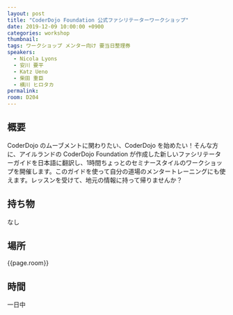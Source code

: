 ```yaml
---
layout: post
title: "CoderDojo Foundation 公式ファシリテーターワークショップ"
date: 2019-12-09 10:00:00 +0900
categories: workshop
thumbnail:
tags: ワークショップ メンター向け 要当日整理券
speakers:
  - Nicola Lyons
  - 安川 要平
  - Katz Ueno
  - 柴田 重臣
  - 横川 ヒロタカ
permalink:
room: D204
---
```

## 概要
CoderDojo のムーブメントに関わりたい、CoderDojo を始めたい！そんな方に、アイルランドの CoderDojo Foundation が作成した新しいファシリテーターガイドを日本語に翻訳し、1時間ちょっとのセミナースタイルのワークショップを開催します。このガイドを使って自分の道場のメンタートレーニングにも使えます。レッスンを受けて、地元の情報に持って帰りませんか？
## 持ち物
なし
## 場所
{{page.room}}
## 時間
一日中
